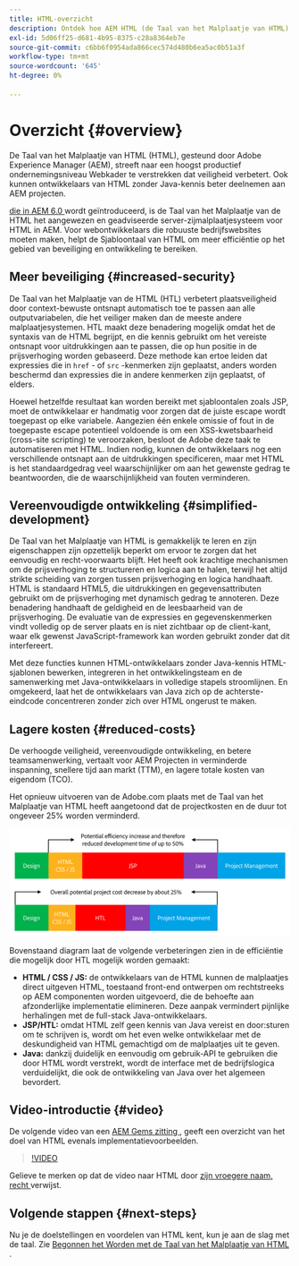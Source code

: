 ```yaml
---
title: HTML-overzicht
description: Ontdek hoe AEM HTML (de Taal van het Malplaatje van HTML) steunt om een productief ondernemingsniveau Webkader te verstrekken dat veiligheid verbetert. Met dit raamwerk kunnen ontwikkelaars van HTML zonder Java-kennis beter deelnemen aan AEM projecten.
exl-id: 5d06ff25-d681-4b95-8375-c28a8364eb7e
source-git-commit: c6bb6f0954ada866cec574d480b6ea5ac0b51a3f
workflow-type: tm+mt
source-wordcount: '645'
ht-degree: 0%

---
```



# Overzicht {#overview}

De Taal van het Malplaatje van HTML (HTML), gesteund door Adobe Experience Manager (AEM), streeft naar een hoogst productief ondernemingsniveau Webkader te verstrekken dat veiligheid verbetert. Ook kunnen ontwikkelaars van HTML zonder Java-kennis beter deelnemen aan AEM projecten.

[ die in AEM 6.0 ](history.md) wordt geïntroduceerd, is de Taal van het Malplaatje van de HTML het aangewezen en geadviseerde server-zijmalplaatjesysteem voor HTML in AEM. Voor webontwikkelaars die robuuste bedrijfswebsites moeten maken, helpt de Sjabloontaal van HTML om meer efficiëntie op het gebied van beveiliging en ontwikkeling te bereiken.

## Meer beveiliging {#increased-security}

De Taal van het Malplaatje van de HTML (HTL) verbetert plaatsveiligheid door context-bewuste ontsnapt automatisch toe te passen aan alle outputvariabelen, die het veiliger maken dan de meeste andere malplaatjesystemen. HTL maakt deze benadering mogelijk omdat het de syntaxis van de HTML begrijpt, en die kennis gebruikt om het vereiste ontsnapt voor uitdrukkingen aan te passen, die op hun positie in de prijsverhoging worden gebaseerd. Deze methode kan ertoe leiden dat expressies die in `href` - of `src` -kenmerken zijn geplaatst, anders worden beschermd dan expressies die in andere kenmerken zijn geplaatst, of elders.

Hoewel hetzelfde resultaat kan worden bereikt met sjabloontalen zoals JSP, moet de ontwikkelaar er handmatig voor zorgen dat de juiste escape wordt toegepast op elke variabele. Aangezien één enkele omissie of fout in de toegepaste escape potentieel voldoende is om een XSS-kwetsbaarheid (cross-site scripting) te veroorzaken, besloot de Adobe deze taak te automatiseren met HTML. Indien nodig, kunnen de ontwikkelaars nog een verschillende ontsnapt aan de uitdrukkingen specificeren, maar met HTML is het standaardgedrag veel waarschijnlijker om aan het gewenste gedrag te beantwoorden, die de waarschijnlijkheid van fouten verminderen.

## Vereenvoudigde ontwikkeling {#simplified-development}

De Taal van het Malplaatje van HTML is gemakkelijk te leren en zijn eigenschappen zijn opzettelijk beperkt om ervoor te zorgen dat het eenvoudig en recht-voorwaarts blijft. Het heeft ook krachtige mechanismen om de prijsverhoging te structureren en logica aan te halen, terwijl het altijd strikte scheiding van zorgen tussen prijsverhoging en logica handhaaft. HTML is standaard HTML5, die uitdrukkingen en gegevensattributen gebruikt om de prijsverhoging met dynamisch gedrag te annoteren. Deze benadering handhaaft de geldigheid en de leesbaarheid van de prijsverhoging. De evaluatie van de expressies en gegevenskenmerken vindt volledig op de server plaats en is niet zichtbaar op de client-kant, waar elk gewenst JavaScript-framework kan worden gebruikt zonder dat dit interfereert.

Met deze functies kunnen HTML-ontwikkelaars zonder Java-kennis HTML-sjablonen bewerken, integreren in het ontwikkelingsteam en de samenwerking met Java-ontwikkelaars in volledige stapels stroomlijnen. En omgekeerd, laat het de ontwikkelaars van Java zich op de achterste-eindcode concentreren zonder zich over HTML ongerust te maken.

## Lagere kosten {#reduced-costs}

De verhoogde veiligheid, vereenvoudigde ontwikkeling, en betere teamsamenwerking, vertaalt voor AEM Projecten in verminderde inspanning, snellere tijd aan markt (TTM), en lagere totale kosten van eigendom (TCO).

Het opnieuw uitvoeren van de Adobe.com plaats met de Taal van het Malplaatje van HTML heeft aangetoond dat de projectkosten en de duur tot ongeveer 25% worden verminderd.

![ efficiënt verhoging en kostendaling ](assets/chlimage_1.png)

Bovenstaand diagram laat de volgende verbeteringen zien in de efficiëntie die mogelijk door HTL mogelijk worden gemaakt:

* **HTML / CSS / JS:** de ontwikkelaars van de HTML kunnen de malplaatjes direct uitgeven HTML, toestaand front-end ontwerpen om rechtstreeks op AEM componenten worden uitgevoerd, die de behoefte aan afzonderlijke implementatie elimineren. Deze aanpak vermindert pijnlijke herhalingen met de full-stack Java-ontwikkelaars.
* **JSP/HTL:** omdat HTML zelf geen kennis van Java vereist en door:sturen om te schrijven is, wordt om het even welke ontwikkelaar met de deskundigheid van HTML gemachtigd om de malplaatjes uit te geven.
* **Java:** dankzij duidelijk en eenvoudig om gebruik-API te gebruiken die door HTML wordt verstrekt, wordt de interface met de bedrijfslogica verduidelijkt, die ook de ontwikkeling van Java over het algemeen bevordert.

## Video-introductie {#video}

De volgende video van een [ AEM Gems zitting ](https://experienceleague.adobe.com/en/docs/events/experience-manager-gems-recordings/gems2014/aem-introduction-to-htl), geeft een overzicht van het doel van HTML evenals implementatievoorbeelden.

>[!VIDEO](https://video.tv.adobe.com/v/19504/?quality=9)

Gelieve te merken op dat de video naar HTML door [ zijn vroegere naam, recht ](history.md) verwijst.

## Volgende stappen {#next-steps}

Nu je de doelstellingen en voordelen van HTML kent, kun je aan de slag met de taal. Zie [ Begonnen het Worden met de Taal van het Malplaatje van HTML ](getting-started.md).
